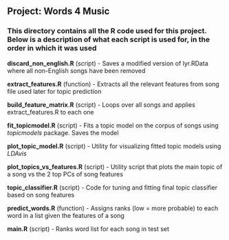 ## Project: Words 4 Music

### This directory contains all the R code used for this project. Below is a description of what each script is used for, in the order in which it was used


**discard_non_english.R** (script) - Saves a modified version of lyr.RData where all non-English songs have been removed

**extract_features.R** (function) - Extracts all the relevant features from song file used later for topic prediction

**build_feature_matrix.R** (script) - Loops over all songs and applies extract_features.R to each one

**fit_topicmodel.R** (script) - Fits a topic model on the corpus of songs using *topicmodels* package. Saves the model

**plot_topic_model.R** (script) - Utility for visualizing fitted topic models using *LDAvis* 

**plot_topics_vs_features.R** (script) - Utility script that plots the main topic of a song vs the 2 top PCs of song features

**topic_classifier.R** (script) - Code for tuning and fitting final topic classifier based on song features 

**predict_words.R** (function) - Assigns ranks (low = more probable) to each word in a list given the features of a song 

**main.R** (script) - Ranks word list for each song in test set 


